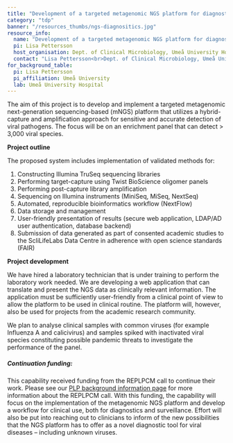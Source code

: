 ```yaml
---
title: "Development of a targeted metagenomic NGS platform for diagnostics and epidemiological surveillance of viral pandemic threats"
category: "tdp"
banner: "/resources_thumbs/ngs-diagnositics.jpg"
resource_info:
  name: "Development of a targeted metagenomic NGS platform for diagnostics and epidemiological surveillance of viral pandemic threats"
  pi: Lisa Pettersson
  host_organisation: Dept. of Clinical Microbiology, Umeå University Hospital & Dept. of Clinical Microbiology, Umeå University
  contact: "Lisa Pettersson<br>Dept. of Clinical Microbiology, Umeå University Hospital & Dept. of Clinical Microbiology, Umeå University<br>Email: [Lisa.pettersson@regionvasterbotten.se](mailto:Lisa.pettersson@regionvasterbotten.se)"
for_background_table:
  pi: Lisa Pettersson
  pi_affiliation: Umeå University
  lab: Umeå University Hospital
---
```


The aim of this project is to develop and implement a targeted metagenomic next-generation sequencing-based (mNGS) platform that utilizes a hybrid-capture and amplification approach for sensitive and accurate detection of viral pathogens. The focus will be on an enrichment panel that can detect > 3,000 viral species.

<b>Project outline</b>

The proposed system includes implementation of validated methods for:

1. Constructing Illumina TruSeq sequencing libraries
2. Performing target-capture using Twist BioScience oligomer panels
3. Performing post-capture library amplification
4. Sequencing on Illumina instruments (MiniSeq, MiSeq, NextSeq)
5. Automated, reproducible bioinformatics workflow (NextFlow)
6. Data storage and management
7. User-friendly presentation of results (secure web application, LDAP/AD user authentication, database backend)
8. Submission of data generated as part of consented academic studies to the ScliLifeLabs Data Centre in adherence with open science standards (FAIR)

<b>Project development</b>

We have hired a laboratory technician that is under training to perform the laboratory work needed.
We are developing a web application that can translate and present the NGS data as clinically relevant information. The application must be sufficiently user-friendly from a clinical point of view to allow the platform to be used in clinical routine. The platform will, however, also be used for projects from the academic research community.

We plan to analyse clinical samples with common viruses (for example Influenza A and calicivirus) and samples spiked with inactivated viral species constituting possible pandemic threats to investigate the performance of the panel.

##### Continuation funding:

This capability received funding from the REPLPCM call to continue their work. Please see our <a href="/plp-program-background/#progress-to-date-previous-calls">PLP background information page</a> for more information about the REPLPCM call. With this funding, the capability will focus on the implementation of the metagenomic NGS platform and develop a workflow for clinical use, both for diagnostics and surveillance. Effort will also be put into reaching out to clinicians to inform of the new possibilities that the NGS platform has to offer as a novel diagnostic tool for viral diseases – including unknown viruses.
